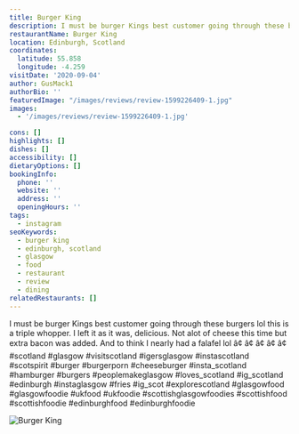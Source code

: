 ```yaml
---
title: Burger King
description: I must be burger Kings best customer going through these burgers lol this is a triple whopper. I left it as it was, delicious. Not alot of cheese this time but extra bacon was adde
restaurantName: Burger King
location: Edinburgh, Scotland
coordinates:
  latitude: 55.858
  longitude: -4.259
visitDate: '2020-09-04'
author: GusMack1
authorBio: ''
featuredImage: "/images/reviews/review-1599226409-1.jpg"
images:
  - '/images/reviews/review-1599226409-1.jpg'

cons: []
highlights: []
dishes: []
accessibility: []
dietaryOptions: []
bookingInfo:
  phone: ''
  website: ''
  address: ''
  openingHours: ''
tags:
  - instagram
seoKeywords:
  - burger king
  - edinburgh, scotland
  - glasgow
  - food
  - restaurant
  - review
  - dining
relatedRestaurants: []
---
```


I must be burger Kings best customer going through these burgers lol this is a triple whopper. I left it as it was, delicious. Not alot of cheese this time but extra bacon was added. And to think I nearly had a falafel lol
â¢
â¢
â¢
â¢
â¢
#scotland #glasgow #visitscotland #igersglasgow #instascotland #scotspirit #burger #burgerporn #cheeseburger #insta_scotland #hamburger #burgers #peoplemakeglasgow #loves_scotland #ig_scotland #edinburgh #instaglasgow #fries #ig_scot #explorescotland #glasgowfood #glasgowfoodie #ukfood #ukfoodie #scottishglasgowfoodies #scottishfood #scottishfoodie #edinburghfood #edinburghfoodie

![Burger King](/images/reviews/review-1599226409-1.jpg)
